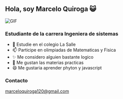 ## Hola, soy Marcelo Quiroga 😺 

![GIF](MarcelQuirof/24e58792-6ec6-4d1a-a59a-2cd88721fcfb.gif)

### Estudiante de la carrera Ingeniera de sistemas

- 🏫 Estudie en el colegio La Salle
- 📫 Participe en olimpiadas de Matematicas y Fisica
- ✨ Me considero alguien bastante logico
- 📕 Me gustan las materias practicas
- 😄 Me gustaria aprender phyton y javascript

### Contacto
marceloquiroga120@gmail.com
